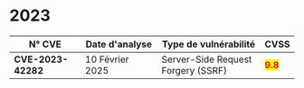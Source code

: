 # 2023

<table><thead><tr><th width="196">N° CVE</th><th width="182">Date d'analyse</th><th width="269">Type de vulnérabilité</th><th>CVSS</th></tr></thead><tbody><tr><td><strong>CVE-2023-42282</strong></td><td>10 Février  2025</td><td>Server-Side Request Forgery (SSRF)</td><td><mark style="color:red;"><strong>9.8</strong></mark></td></tr></tbody></table>
